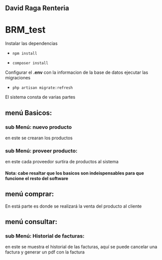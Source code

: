 ## David Raga Renteria

# BRM_test

Instalar las dependencias
*     npm install
*     composer install

Configurar el <strong>.env</strong> con la informacion de la base de datos
ejecutar las migraciones
*     php artisan migrate:refresh
El sistema consta de varias partes

## menú Basicos:
### sub Menú: nuevo producto 
en este se crearan los productos

### <strong>sub Menú: proveer producto: </strong> 
en este cada proveedor surtira de productos al sistema
#### Nota: cabe resaltar que los basicos son indeispensables para que funcione el resto del software

## menú comprar:
En está parte es donde se realizará la venta del producto al cliente

## menú consultar:

### <strong>sub Menú: Historial de facturas: </strong> 
en este se muestra el historial de las facturas, aquí se puede cancelar una factura y generar un pdf con la factura
